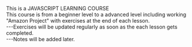 This is a JAVASCRIPT LEARNING COURSE
<br>
This course is from a beginner level to a advanced level including working "Amazon Project" with exercises at the end of each lesson.
<br>
---Exercises will be updated regularly as soon as the each lesson gets completed.
<br>
---Notes will be added later.


